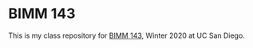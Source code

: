 # BIMM 143

This is my class repository for [BIMM 143](https://bioboot.github.io/bimm143_W20/), Winter 2020 at UC San Diego.
